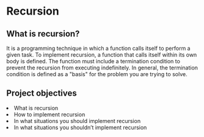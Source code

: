 <h1>Recursion</h1>

<h2>What is recursion?</h2>

<p>It is a programming technique in which a function calls itself to perform a given task.
To implement recursion, a function that calls itself within its own body is defined. The function must include a termination condition to prevent the recursion from executing indefinitely. In general, the termination condition is defined as a "basis" for the problem you are trying to solve.</p>

<h2>Project objectives</h2>

<li>What is recursion</li>
<li>How to implement recursion</li>
<li>In what situations you should implement recursion</li>
<li>In what situations you shouldn’t implement recursion</li>
